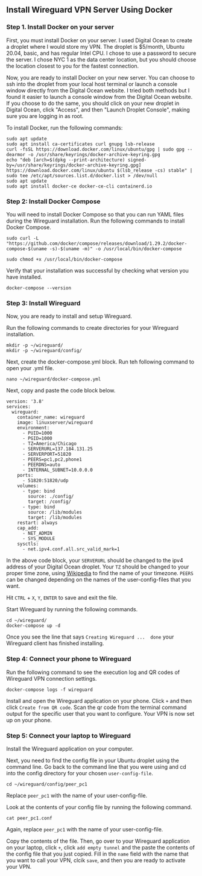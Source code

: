 ## Install Wireguard VPN Server Using Docker


### Step 1. Install Docker on your server

First, you must install Docker on your server. I used Digital Ocean to create a droplet where I would store my VPN. The droplet is $5/month, Ubuntu 20.04, basic, and has regular Intel CPU. I chose to use a password to secure the server. I chose NYC 1 as the data center location, but you should choose the location closest to you for the fastest connection. 

Now, you are ready to install Docker on your new server. You can choose to ssh into the droplet from your local host terminal or launch a console window directly from the Digital Ocean website. I tried both methods but I found it easier to launch a console window from the Digital Ocean website. If you choose to do the same, you should click on your new droplet in Digital Ocean, click "Access", and then "Launch Droplet Console", making sure you are logging in as root.

To install Docker, run the following commands:

```
sudo apt update
sudo apt install ca-certificates curl gnupg lsb-release
curl -fsSL https://download.docker.com/linux/ubuntu/gpg | sudo gpg --dearmor -o /usr/share/keyrings/docker-archive-keyring.gpg
echo "deb [arch=$(dpkg --print-architecture) signed-by=/usr/share/keyrings/docker-archive-keyring.gpg] https://download.docker.com/linux/ubuntu $(lsb_release -cs) stable" | sudo tee /etc/apt/sources.list.d/docker.list > /dev/null
sudo apt update
sudo apt install docker-ce docker-ce-cli containerd.io
```

### Step 2: Install Docker Compose

You will need to install Docker Compose so that you can run YAML files during the Wireguard installation. Run the following commands to install Docker Compose.

```
sudo curl -L "https://github.com/docker/compose/releases/download/1.29.2/docker-compose-$(uname -s)-$(uname -m)" -o /usr/local/bin/docker-compose

sudo chmod +x /usr/local/bin/docker-compose
```
Verify that your installation was successful by checking what version you have installed.

```
docker-compose --version
```

### Step 3: Install Wireguard

Now, you are ready to install and setup Wireguard.

Run the following commands to create directories for your Wireguard installation.

```
mkdir -p ~/wireguard/
mkdir -p ~/wireguard/config/
```

Next, create the docker-compose.yml block. Run teh following command to open your .yml file.

```
nano ~/wireguard/docker-compose.yml
```

Next, copy and paste the code block below.

```
version: '3.8'
services:
  wireguard:
    container_name: wireguard
    image: linuxserver/wireguard
    environment:
      - PUID=1000
      - PGID=1000
      - TZ=America/Chicago
      - SERVERURL=137.184.131.25
      - SERVERPORT=51820
      - PEERS=pc1,pc2,phone1
      - PEERDNS=auto
      - INTERNAL_SUBNET=10.0.0.0
    ports:
      - 51820:51820/udp
    volumes:
      - type: bind
        source: ./config/
        target: /config/
      - type: bind
        source: /lib/modules
        target: /lib/modules
    restart: always
    cap_add:
      - NET_ADMIN
      - SYS_MODULE
    sysctls:
      - net.ipv4.conf.all.src_valid_mark=1
 ```
 
 In the above code block, your `SERVERURL` should be changed to the ipv4 address of your Digital Ocean droplet. Your `TZ` should be changed to your proper time zone, using [Wikipedia](https://en.wikipedia.org/wiki/List_of_tz_database_time_zones) to find the name of your timezone. `PEERS` can be changed depending on the names of the user-config-files that you want.
 
 Hit `CTRL` + `X`, `Y`, `ENTER` to save and exit the file.
 
 Start Wireguard by running the following commands.
 
 ```
 cd ~/wireguard/
docker-compose up -d
```

Once you see the line that says `Creating Wireguard ...  done` your Wireguard client has finished installing.

### Step 4: Connect your phone to Wireguard

Run the following command to see the execution log and QR codes of Wireguard VPN connection settings. 

```
docker-compose logs -f wireguard
```

Install and open the Wireguard application on your phone. Click `+` and then click `Create from QR code`. Scan the qr code from the terminal command output for the specific user that you want to configure. Your VPN is now set up on your phone.

### Step 5: Connect your laptop to Wireguard

Install the Wireguard application on your computer. 

Next, you need to find the config file in your Ubuntu droplet using the command line. Go back to the command line that you were using and cd into the config directory for your chosen `user-config-file`.

```
cd ~/wireguard/config/peer_pc1
```

Replace `peer_pc1` with the name of your user-config-file.

Look at the contents of your config file by running the following command.

```
cat peer_pc1.conf
```

Again, replace `peer_pc1` with the name of your user-config-file.

Copy the contents of the file. Then, go over to your Wireguard application on your laptop, click `+`, click `add empty tunnel` and the paste the contents of the config file that you just copied. Fill in the `name` field with the name that you want to call your VPN, clcik `save`, and then you are ready to activate your VPN. 

